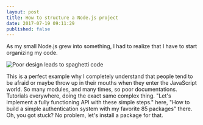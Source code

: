 ```yaml
---
layout: post
title: How to structure a Node.js project
date: 2017-07-19 09:11:29
published: false
---
```


As my small Node.js grew into something, I had to realize that I have to start organizing my code.

![Poor design leads to spaghetti code](https://cdn-images-1.medium.com/max/800/1*tJxSUSzEgWA9mqIOicupOA.jpeg)

This is a perfect example why I completely understand that people tend to be afraid or maybe throw up in their mouths when they enter the JavaScript world. So many modules, and many times, so poor documentations. Tutorials everywhere, doing the exact same complex thing. "Let's implement a fully functioning API with these simple steps." here, "How to build a simple authentication system with my favorite 85 packages" there. Oh, you got stuck? No problem, let's install a package for that. 